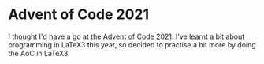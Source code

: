 # Advent of Code 2021

I thought I'd have a go at the [Advent of Code
2021](https://adventofcode.com/).
I've learnt a bit about programming in LaTeX3 this year, so decided to
practise a bit more by doing the AoC in LaTeX3.


